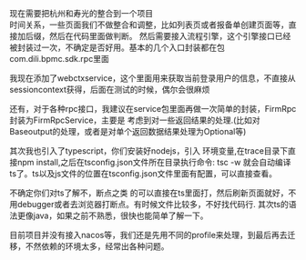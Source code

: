 现在需要把杭州和寿光的整合到一个项目<br/>
时间关系，一些页面我们不做整合和调整，比如列表页或者报备单创建页面等，直接加后缀，然后在代码里面做判断。
然后需要接入流程引擎，这个引擎接口已经被封装过一次，不确定是否好用。基本的几个入口封装都在包com.dili.bpmc.sdk.rpc里面<br/>

我现在添加了webctxservice，这个里面用来获取当前登录用户的信息，不直接从sessioncontext获得，后面在测试的时候，偶尔会很麻烦<br/>

还有，对于各种rpc接口，我建议在service包里面再做一次简单的封装，FirmRpc封装为FirmRpcService，主要是
考虑到对一些返回结果的处理.(比如对Baseoutput的处理，或者是对单个返回数据结果处理为Optional等)<br/>

其次我也引入了typescript，你们安装好nodejs，引入 环境变量,在trace目录下直接npm install,之后在tsconfig.json文件所在目录执行命令: tsc -w
就会自动编译ts了。ts以及js文件的位置在tsconfig.json文件里面有配置，可以直接查看。<br/>

不确定你们对ts了解不，断点之类 的可以直接在ts里面打，然后刷新页面就好，不用debugger或者去浏览器打断点。有时候文件比较多，不好找代码行.
其次ts的语法更像java，如果之前不熟悉，很快也能简单了解一下。

目前项目并没有接入nacos等，我们还是先用不同的profile来处理，到最后再去迁移，不然依赖的环境太多，经常出各种问题。

